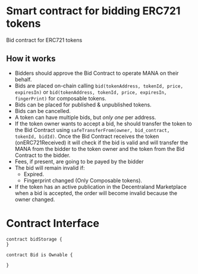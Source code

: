 # Smart contract for bidding ERC721 tokens

Bid contract for ERC721 tokens

## How it works

- Bidders should approve the Bid Contract to operate MANA on their behalf.
- Bids are placed on-chain calling `bid(tokenAddress, tokenId, price, expiresIn)` or `bid(tokenAddress, tokenId, price, expiresIn, fingerPrint)` for composable tokens.
- Bids can be placed for published & unpublished tokens.
- Bids can be cancelled.
- A token can have multiple bids, but _only one_ per address.
- If the token owner wants to accept a bid, he should transfer the token to the Bid Contract using `safeTransferFrom(owner, bid_contract, tokenId, bidId)`.
  Once the Bid Contract receives the token (onERC721Received) it will check if the bid is valid and will transfer the MANA from the bidder to the token owner
  and the token from the Bid Contract to the bidder.
- Fees, if present, are going to be payed by the bidder
- The bid will remain invalid if:
  - Expired.
  - Fingerprint changed (Only Composable tokens).
- If the token has an active publication in the Decentraland Marketplace when a bid is accepted, the order will become invalid because the owner changed.

# Contract Interface

```solidity
contract bidStorage {
}

contract Bid is Ownable {

}
```
